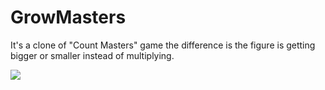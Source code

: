 # GrowMasters
 It's a clone of "Count Masters" game the difference is the figure is getting bigger or smaller instead of multiplying.

![](https://github.com/AhmetSalihKaragoz/Grow-Masters/blob/main/GrowMastersGiff.gif)
